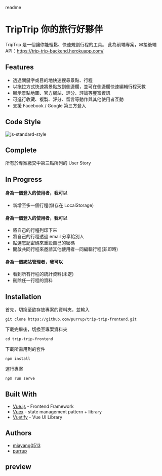 readme

# TripTrip 你的旅行好夥伴

TripTrip 是一個讓你能輕鬆、快速規劃行程的工具。
此為前端專案，串接後端API：https://trip-trip-backend.herokuapp.com/

## Features
* 透過關鍵字或目的地快速搜尋景點、行程
* 以拖拉方式快速將景點放到側邊欄，並可在側邊欄快速編輯行程天數
* 顯示景點地圖、官方網站、評分、評論等豐富資訊
* 可進行收藏、複製、評分、留言等動作與其他使用者互動
* 支援 Facebook / Google 第三方登入

## Code Style

![js-standard-style](https://img.shields.io/badge/code%20style-standard-brightgreen.svg?style=flat)[](https://github.com/feross/standard)

## Complete
所有於專案繳交中第三點所列的 User Story

## In Progress

#### 身為一個登入的使用者，我可以
* 新增至多一個行程(儲存在 LocalStorage)

#### 身為一個登入的使用者，我可以
* 將自己的行程列印下來
* 將自己的行程透過 email 分享給別人
* 點選忘記密碼來重設自己的密碼
* 開啟共同行程來邀請其他使用者一同編輯行程(非即時)

#### 身為一個網站管理者，我可以
* 看到所有行程的統計資料(未定)
* 刪除任一行程的資料

## Installation

首先，切換至欲存放專案的資料夾，並輸入

```
git clone https://github.com/purrup/trip-trip-frontend.git
```

下載完畢後，切換至專案資料夾

```
cd trip-trip-frontend
```

下載所需用到的套件

```
npm install
```

運行專案

```
npm run serve
```

## Built With
* [Vue.js](https://vuejs.org/) - Frontend Framework
* [Vuex](https://vuex.vuejs.org/zh/guide/) - state management pattern + library
* [Vuetify](https://vuetifyjs.com/) - Vue UI Library



## Authors
* [miayang0513](https://github.com/miayang0513)
* [purrup](https://github.com/purrup)

## preview
